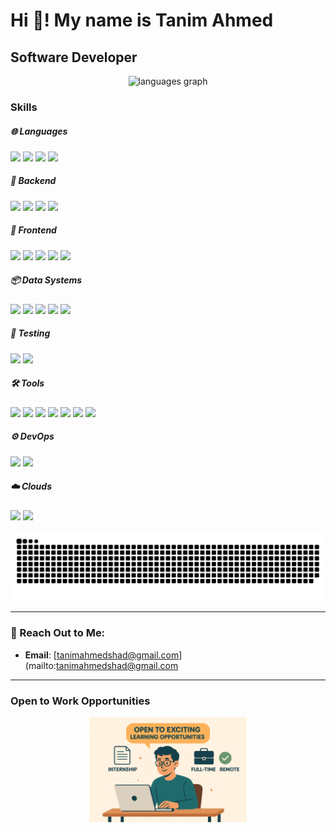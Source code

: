 # Hi 👋! My name is Tanim Ahmed


## Software Developer 



<div align="center">
  <img src="https://github-readme-stats.vercel.app/api/top-langs?username=OG-Tanim&locale=en&hide_title=false&layout=compact&card_width=320&langs_count=5&theme=dracula&hide_border=false" height="150" alt="languages graph"  />
</div>

<h3> Skills </h3>

<div align="left">

  <h5>🌐 Languages</h5>
  <img src="https://img.shields.io/badge/javascript-%23323330.svg?style=for-the-badge&logo=javascript&logoColor=%23F7DF1E" />
  <img src="https://img.shields.io/badge/-TypeScript-blue?style=for-the-badge&logo=typescript" />
  <img src="https://img.shields.io/badge/-Python-white?style=for-the-badge&logo=python" />
  <img src="https://img.shields.io/badge/-Bash-black?style=for-the-badge&logo=gnubash" />

  <h5>🧠 Backend</h5>
  <img src="https://img.shields.io/badge/-Node.js-green?style=for-the-badge&logo=node.js" />
  <img src="https://img.shields.io/badge/-Express.js-lightgrey?style=for-the-badge&logo=express" />
  <img src="https://img.shields.io/badge/-Flask-black?style=for-the-badge&logo=flask" />
  <img src="https://img.shields.io/badge/-JWT-white?style=for-the-badge&logo=json-web-tokens" />

  <h5>🎨 Frontend</h5>
  <img src="https://img.shields.io/badge/-React-blue?style=for-the-badge&logo=react" />
  <img src="https://img.shields.io/badge/-Vue.js-green?style=for-the-badge&logo=vue.js" />
  <img src="https://img.shields.io/badge/-Tailwind_CSS-lightblue?style=for-the-badge&logo=tailwind-css" />
  <img src="https://img.shields.io/badge/-Material_UI-darkblue?style=for-the-badge&logo=mui" />
  <img src="https://img.shields.io/badge/-Next.js-black?style=for-the-badge&logo=next.js" />

  <h5>📦 Data Systems</h5>
  <img src="https://img.shields.io/badge/-MongoDB-green?style=for-the-badge&logo=mongodb" />
  <img src="https://img.shields.io/badge/-Mongoose-orange?style=for-the-badge&logo=mongoose" />
  <img src="https://img.shields.io/badge/-PostgreSQL-blue?style=for-the-badge&logo=postgresql" />
  <img src="https://img.shields.io/badge/-MySQL-blue?style=for-the-badge&logo=mysql" />
  <img src="https://img.shields.io/badge/-Firebase-orange?style=for-the-badge&logo=firebase" />

  <h5>🧪 Testing</h5>
  <img src="https://img.shields.io/badge/-Testcontainer-darkblue?style=for-the-badge&logo=testcontainers" />
  <img src="https://img.shields.io/badge/-Testify-orange?style=for-the-badge&logo=testify" />

  <h5>🛠️ Tools</h5>
  <img src="https://img.shields.io/badge/-Git-orange?style=for-the-badge&logo=git" />
  <img src="https://img.shields.io/badge/-Docker-blue?style=for-the-badge&logo=docker" />
  <img src="https://img.shields.io/badge/-Kubernetes-lightblue?style=for-the-badge&logo=kubernetes" />
  <img src="https://img.shields.io/badge/-HashiCorp_Vault-black?style=for-the-badge&logo=vault" />
  <img src="https://img.shields.io/badge/-Axios-darkblue?style=for-the-badge&logo=axios" />
  <img src="https://img.shields.io/badge/-Stripe-purple?style=for-the-badge&logo=stripe" />
  <img src="https://img.shields.io/badge/-CORS-lightgrey?style=for-the-badge&logo=cors" />

  <h5>⚙️ DevOps</h5>
  <img src="https://img.shields.io/badge/-Terraform-5c4ee5?style=for-the-badge&logo=terraform" />
  <img src="https://img.shields.io/badge/-GitHub_Workflow-black?style=for-the-badge&logo=githubactions" />

  <h5>☁️ Clouds</h5>
  <img src="https://img.shields.io/badge/-Azure_Cloud_Service-lightblue?style=for-the-badge&logo=microsoftazure" />
  <img src="https://img.shields.io/badge/-Azure_Kubernetes_Service-blue?style=for-the-badge&logo=azurekubernetesservice" />

</div>

<br clear="both">

<div align="center">
    <img src="https://raw.githubusercontent.com/platane/snk/output/github-contribution-grid-snake-dark.svg" alt="Profile Image" />
  </div>

---

### 📮 Reach Out to Me: 
- **Email**: [tanimahmedshad@gmail.com](mailto:tanimahmedshad@gmail.com

---

<h3>Open to Work Opportunities</h3>
<div align="center">
    <img style= "width: 50%;" src="https://github.com/OG-Tanim/OG-Tanim/blob/c33c82c22414f899744737c8a8cfe08b2ce591d6/bc44aec1-8dec-4eac-b8d3-50c3531a58fc%20(1).png" alt="Generated Image" />
  </div>





